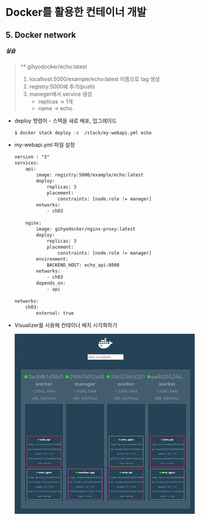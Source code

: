 # Docker를 활용한 컨테이너 개발

## 5. Docker network

##### 실습

> ** gihyodocker/echo:latest
>
> 1. localhost:5000/example/echo:latest 이름으로 tag 생성
> 2. registry:5000에 추가(push)
> 3. maneger에서 service 생성
>    	- replicas -> 1개
>    	- name -> echo





+ deploy 명령어 - 스택을 새로 배포, 업그레이드

  ```
  $ docker stack deploy -c  /stack/my-webapi.yml echo
  ```

+ my-webapi.yml 파일 설정

  ```
  version : "3"
  services:
      api:
          image: registry:5000/example/echo:latest
          deploy:
              replicas: 3
              placement: 
                  constraints: [node.role != manager]
          networks:
              - ch03
  
      nginx:
          image: gihyodocker/nginx-proxy:latest
          deploy:
              replicas: 3
              placement:
                  constraints: [node.role != manager]
          environment:
              BACKEND_HOST: echo_api:8080
          networks:
              - ch03
          depends_on:
              - api
          
  networks:
      ch03:
          external: true
  ```







+ Visualizer를 사용해 컨테이너 배치 시각화하기

  ![Visualizer](https://github.com/SeolRoh/TIL/blob/master/etc/visualizer.JPG)